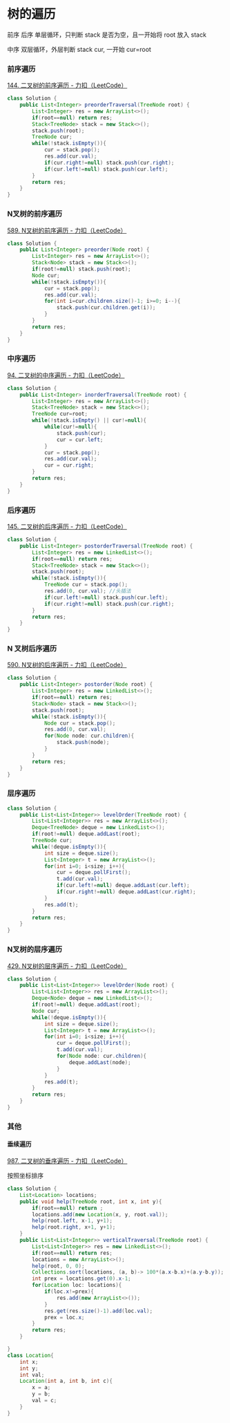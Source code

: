 # 树的遍历

 前序 后序 单层循环，只判断 stack 是否为空，且一开始将 root 放入 stack

中序 双层循环，外层判断 stack cur, 一开始 cur=root

### 前序遍历

[144. 二叉树的前序遍历 - 力扣（LeetCode）](https://leetcode-cn.com/problems/binary-tree-preorder-traversal/)

```java
class Solution {
    public List<Integer> preorderTraversal(TreeNode root) {
        List<Integer> res = new ArrayList<>();
        if(root==null) return res;
        Stack<TreeNode> stack = new Stack<>();
        stack.push(root);
        TreeNode cur;
        while(!stack.isEmpty()){
            cur = stack.pop();
            res.add(cur.val);
            if(cur.right!=null) stack.push(cur.right);
            if(cur.left!=null) stack.push(cur.left);
        }
        return res;
    }
}
```

### 

### N叉树的前序遍历

[589. N叉树的前序遍历 - 力扣（LeetCode）](https://leetcode-cn.com/problems/n-ary-tree-preorder-traversal/)

```java
class Solution {
    public List<Integer> preorder(Node root) {
        List<Integer> res = new ArrayList<>();
        Stack<Node> stack = new Stack<>();
        if(root!=null) stack.push(root);
        Node cur;
        while(!stack.isEmpty()){
            cur = stack.pop();
            res.add(cur.val);
            for(int i=cur.children.size()-1; i>=0; i--){
                stack.push(cur.children.get(i));
            }
        }
        return res;
    }
}
```



### 中序遍历

[94. 二叉树的中序遍历 - 力扣（LeetCode）](https://leetcode-cn.com/problems/binary-tree-inorder-traversal/)

```java
class Solution {
    public List<Integer> inorderTraversal(TreeNode root) {
        List<Integer> res = new ArrayList<>();
        Stack<TreeNode> stack = new Stack<>();
        TreeNode cur=root;
        while(!stack.isEmpty() || cur!=null){
            while(cur!=null){
                stack.push(cur);
                cur = cur.left;
            }
            cur = stack.pop();
            res.add(cur.val);
            cur = cur.right;
        }
        return res;
    }
}
```

### 后序遍历

[145. 二叉树的后序遍历 - 力扣（LeetCode）](https://leetcode-cn.com/problems/binary-tree-postorder-traversal/)

```java
class Solution {
    public List<Integer> postorderTraversal(TreeNode root) {
        List<Integer> res = new LinkedList<>();
        if(root==null) return res;
        Stack<TreeNode> stack = new Stack<>();
        stack.push(root);
        while(!stack.isEmpty()){
            TreeNode cur = stack.pop();
            res.add(0, cur.val); //头插法
            if(cur.left!=null) stack.push(cur.left);
            if(cur.right!=null) stack.push(cur.right);
        }
        return res;
    }
}
```

### N 叉树后序遍历

[590. N叉树的后序遍历 - 力扣（LeetCode）](https://leetcode-cn.com/problems/n-ary-tree-postorder-traversal/)

```java
class Solution {
    public List<Integer> postorder(Node root) {
        List<Integer> res = new LinkedList<>();
        if(root==null) return res;
        Stack<Node> stack = new Stack<>();
        stack.push(root);
        while(!stack.isEmpty()){
            Node cur = stack.pop();
            res.add(0, cur.val);
            for(Node node: cur.children){
                stack.push(node);
            }
        }
        return res;
    }
}
```

### 层序遍历

```java
class Solution {
    public List<List<Integer>> levelOrder(TreeNode root) {
        List<List<Integer>> res = new ArrayList<>();
        Deque<TreeNode> deque = new LinkedList<>();
        if(root!=null) deque.addLast(root);
        TreeNode cur;
        while(!deque.isEmpty()){
            int size = deque.size();
            List<Integer> t = new ArrayList<>();
            for(int i=0; i<size; i++){
                cur = deque.pollFirst();
                t.add(cur.val);
                if(cur.left!=null) deque.addLast(cur.left);
                if(cur.right!=null) deque.addLast(cur.right);
            }
            res.add(t);
        }
        return res;
    }
}
```





### 

### 

### N叉树的层序遍历

[429. N叉树的层序遍历 - 力扣（LeetCode）](https://leetcode-cn.com/problems/n-ary-tree-level-order-traversal/)

```java
class Solution {
    public List<List<Integer>> levelOrder(Node root) {
        List<List<Integer>> res = new ArrayList<>();
        Deque<Node> deque = new LinkedList<>();
        if(root!=null) deque.addLast(root);
        Node cur;
        while(!deque.isEmpty()){
            int size = deque.size();
            List<Integer> t = new ArrayList<>();
            for(int i=0; i<size; i++){
                cur = deque.pollFirst();
                t.add(cur.val);
                for(Node node: cur.children){
                    deque.addLast(node);
                }
            }
            res.add(t);
        }
        return res;
    }
}
```





### 其他

#### 垂续遍历

[987. 二叉树的垂序遍历 - 力扣（LeetCode）](https://leetcode-cn.com/problems/vertical-order-traversal-of-a-binary-tree/)

按照坐标排序

```java
class Solution {
    List<Location> locations;
    public void help(TreeNode root, int x, int y){
        if(root==null) return ;
        locations.add(new Location(x, y, root.val));
        help(root.left, x-1, y+1);
        help(root.right, x+1, y+1);
    }
    public List<List<Integer>> verticalTraversal(TreeNode root) {
        List<List<Integer>> res = new LinkedList<>();
        if(root==null) return res;
        locations = new ArrayList<>();
        help(root, 0, 0);
        Collections.sort(locations, (a, b)-> 100*(a.x-b.x)+(a.y-b.y));
        int prex = locations.get(0).x-1;
        for(Location loc: locations){
            if(loc.x!=prex){
                res.add(new ArrayList<>());
            }
            res.get(res.size()-1).add(loc.val);
            prex = loc.x;
        }
        return res;
    }

}
class Location{
    int x;
    int y; 
    int val;
    Location(int a, int b, int c){
        x = a;
        y = b;
        val = c;
    }
}
```



#### 